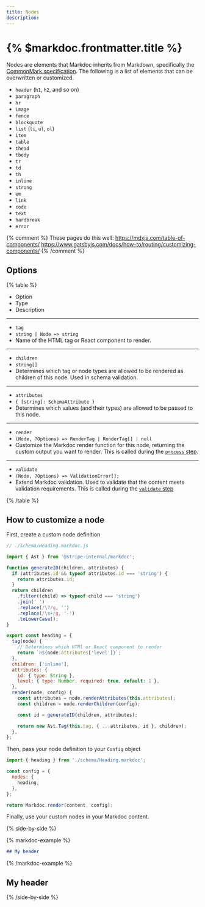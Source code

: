 ```yaml
---
title: Nodes
description:
---
```


# {% $markdoc.frontmatter.title %}

Nodes are elements that Markdoc inherits from Markdown, specifically the [CommonMark specification](https://commonmark.org/). The following is a list of elements that can be overwritten or customized.

- `header` (`h1`, `h2`, and so on)
- `paragraph`
- `hr`
- `image`
- `fence`
- `blockquote`
- `list` (`li`, `ul`, `ol`)
- `item`
- `table`
- `thead`
- `tbody`
- `tr`
- `td`
- `th`
- `inline`
- `strong`
- `em`
- `link`
- `code`
- `text`
- `hardbreak`
- `error`

{% comment %}
These pages do this well:
https://mdxjs.com/table-of-components/
https://www.gatsbyjs.com/docs/how-to/routing/customizing-components/
{% /comment %}

## Options

{% table %}

- Option
- Type
- Description

---

- `tag`
- `string | Node => string`
- Name of the HTML tag or React component to render.

---

- `children`
- `string[]`
- Determines which tag or node types are allowed to be rendered as children of this node. Used in schema validation.

---

- `attributes`
- `{ [string]: SchemaAttribute }`
- Determines which values (and their types) are allowed to be passed to this node.

---

- `render`
- `(Node, ?Options) => RenderTag | RenderTag[] | null`
- Customize the Markdoc render function for this node, returning the custom output you want to render. This is called during the [`process` step](/docs/render/overview#process).

---

- `validate`
- `(Node, ?Options) => ValidationError[];`
- Extend Markdoc validation. Used to validate that the content meets validation requirements. This is called during the [`validate` step](/docs/render/overview#validate)

{% /table %}

## How to customize a node

First, create a custom node definition

```js
// ./schema/Heading.markdoc.js

import { Ast } from '@stripe-internal/markdoc';

function generateID(children, attributes) {
  if (attributes.id && typeof attributes.id === 'string') {
    return attributes.id;
  }
  return children
    .filter((child) => typeof child === 'string')
    .join(' ')
    .replace(/\?/g, '')
    .replace(/\s+/g, '-')
    .toLowerCase();
}

export const heading = {
  tag(node) {
    // Determines which HTMl or React component to render
    return `h${node.attributes['level']}`;
  },
  children: ['inline'],
  attributes: {
    id: { type: String },
    level: { type: Number, required: true, default: 1 },
  },
  render(node, config) {
    const attributes = node.renderAttributes(this.attributes);
    const children = node.renderChildren(config);

    const id = generateID(children, attributes);

    return new Ast.Tag(this.tag, { ...attributes, id }, children);
  },
};
```

Then, pass your node definition to your `Config` object

```js
import { heading } from './schema/Heading.markdoc';

const config = {
  nodes: {
    heading,
  },
};

return Markdoc.render(content, config);
```

Finally, use your custom nodes in your Markdoc content.

{% side-by-side %}

{% markdoc-example %}

```md
## My header
```

{% /markdoc-example %}

## My header

{% /side-by-side %}
